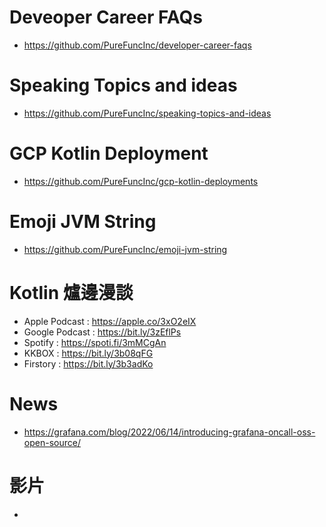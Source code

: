 # Deveoper Career FAQs
* https://github.com/PureFuncInc/developer-career-faqs

# Speaking Topics and ideas
* https://github.com/PureFuncInc/speaking-topics-and-ideas 

# GCP Kotlin Deployment
* https://github.com/PureFuncInc/gcp-kotlin-deployments

# Emoji JVM String
* https://github.com/PureFuncInc/emoji-jvm-string

# Kotlin 爐邊漫談
* Apple Podcast : https://apple.co/3xO2eIX
* Google Podcast : https://bit.ly/3zEflPs
* Spotify : https://spoti.fi/3mMCgAn
* KKBOX : https://bit.ly/3b08qFG
* Firstory : https://bit.ly/3b3adKo

# News
* https://grafana.com/blog/2022/06/14/introducing-grafana-oncall-oss-open-source/

# 影片
* 
